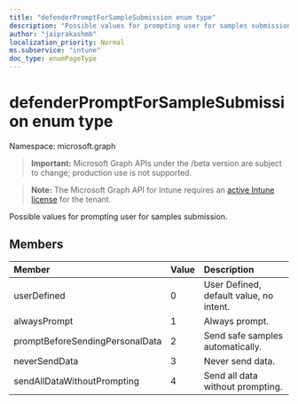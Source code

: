```yaml
---
title: "defenderPromptForSampleSubmission enum type"
description: "Possible values for prompting user for samples submission."
author: "jaiprakashmb"
localization_priority: Normal
ms.subservice: "intune"
doc_type: enumPageType
---
```


# defenderPromptForSampleSubmission enum type

Namespace: microsoft.graph

> **Important:** Microsoft Graph APIs under the /beta version are subject to change; production use is not supported.

> **Note:** The Microsoft Graph API for Intune requires an [active Intune license](https://go.microsoft.com/fwlink/?linkid=839381) for the tenant.

Possible values for prompting user for samples submission.

## Members
|Member|Value|Description|
|:---|:---|:---|
|userDefined|0|User Defined, default value, no intent.|
|alwaysPrompt|1|Always prompt.|
|promptBeforeSendingPersonalData|2|Send safe samples automatically.|
|neverSendData|3|Never send data.|
|sendAllDataWithoutPrompting|4|Send all data without prompting.|
